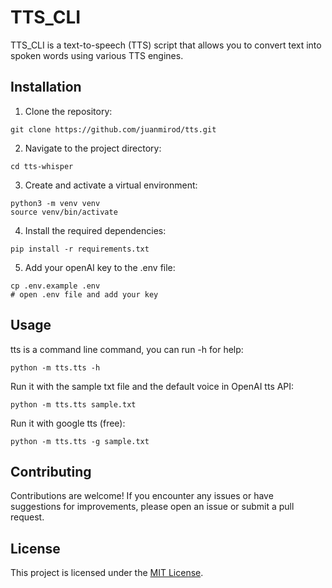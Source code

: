 # TTS_CLI

TTS_CLI is a text-to-speech (TTS) script that allows you to convert text into spoken words using various TTS engines.

## Installation

1. Clone the repository:

```shell
git clone https://github.com/juanmirod/tts.git
```

2. Navigate to the project directory:

```shell
cd tts-whisper
```

3. Create and activate a virtual environment:

```shell
python3 -m venv venv
source venv/bin/activate
```

4. Install the required dependencies:

```shell
pip install -r requirements.txt
```

5. Add your openAI key to the .env file:

```shell
cp .env.example .env
# open .env file and add your key
```

## Usage

tts is a command line command, you can run -h for help:

```shell
python -m tts.tts -h
```

Run it with the sample txt file and the default voice in OpenAI tts API:

```shell
python -m tts.tts sample.txt
```

Run it with google tts (free):

```shell
python -m tts.tts -g sample.txt
```

## Contributing

Contributions are welcome! If you encounter any issues or have suggestions for improvements, please open an issue or submit a pull request.

## License

This project is licensed under the [MIT License](LICENSE).
